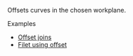 Offsets curves in the chosen workplane.

Examples



* [Offset joins](https://creator.trimble.com/graph?assetURI=whp:4116d118-97d3-4d27-a68f-09df21dcd0c2&version=latest)
* [Filet using offset](https://creator.trimble.com/graph?assetURI=whp:fd24181a-8fa7-40b2-8404-00224cc84e6c&version=latest)